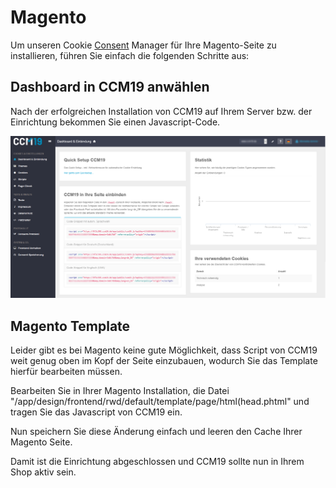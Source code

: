 # Magento

Um unseren Cookie [Consent](https://www.ccm19.de/integration/glossar/10-Consent.html#10) Manager für Ihre Magento-Seite zu installieren, führen Sie einfach die folgenden Schritte aus:

## Dashboard in CCM19 anwählen
   
   Nach der erfolgreichen Installation von CCM19 auf Ihrem Server bzw. der Einrichtung bekommen Sie einen Javascript-Code.
   
   ![CCM19 Backend Screen](../assets/10-01.png)
   
## Magento Template

Leider gibt es bei Magento keine gute Möglichkeit, dass Script von CCM19 weit genug oben im Kopf der Seite einzubauen, wodurch Sie das Template hierfür bearbeiten müssen.

Bearbeiten Sie in Ihrer Magento Installation, die Datei "/app/design/frontend/rwd/default/template/page/html(head.phtml" und tragen Sie das Javascript von CCM19 ein.

Nun speichern Sie diese Änderung einfach und leeren den Cache Ihrer Magento Seite.

Damit ist die Einrichtung abgeschlossen und CCM19 sollte nun in Ihrem Shop aktiv sein.